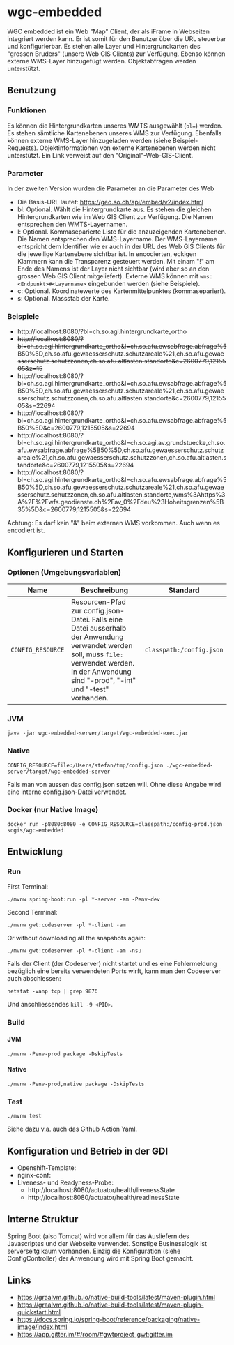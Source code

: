 # wgc-embedded

WGC embedded ist ein Web "Map" Client, der als iFrame in Webseiten integriert werden kann. Er ist somit für den Benutzer über die URL steuerbar und konfigurierbar. Es stehen alle Layer und Hintergrundkarten des "grossen Bruders" (unsere Web GIS Clients) zur Verfügung. Ebenso können externe WMS-Layer hinzugefügt werden. Objektabfragen werden unterstützt.

## Benutzung

### Funktionen
Es können die Hintergrundkarten unseres WMTS ausgewählt (`bl=`) werden. Es stehen sämtliche Kartenebenen unseres WMS zur Verfügung. Ebenfalls können externe WMS-Layer hinzugeladen werden (siehe Beispiel-Requests). Objektinformationen von externe Kartenebenen werden nicht unterstützt. Ein Link verweist auf den "Original"-Web-GIS-Client. 

### Parameter

In der zweiten Version wurden die Parameter an die Parameter des Web 

- Die Basis-URL lautet: https://geo.so.ch/api/embed/v2/index.html
- bl: Optional. Wählt die Hintergrundkarte aus. Es stehen die gleichen Hintergrundkarten wie im Web GIS Client zur Verfügung. Die Namen entsprechen den WMTS-Layernamen.
- l: Optional. Kommaseparierte Liste für die anzuzeigenden Kartenebenen. Die Namen entsprechen den WMS-Layername. Der WMS-Layername entspricht dem Identifier wie er auch in der URL des Web GIS Clients für die jeweilige Kartenebene sichtbar ist. In encodierten, eckigen Klammern kann die Transparenz gesteuert werden. Mit einam "!" am Ende des Namens ist der Layer nicht sichtbar (wird aber so an den grossen Web GIS Client mitgeliefert). Externe WMS können mit `wms:<Endpunkt>#<Layername>` eingebunden werden (siehe Beispiele).
- c: Optional. Koordinatewerte des Kartenmittelpunktes (kommasepariert).
- s: Optional. Massstab der Karte. 

### Beispiele

- http://localhost:8080/?bl=ch.so.agi.hintergrundkarte_ortho
- ~~http://localhost:8080/?bl=ch.so.agi.hintergrundkarte_ortho&l=ch.so.afu.ewsabfrage.abfrage%5B50%5D,ch.so.afu.gewaesserschutz.schutzareale%21,ch.so.afu.gewaesserschutz.schutzzonen,ch.so.afu.altlasten.standorte&c=2600779,1215505&z=15~~
- http://localhost:8080/?bl=ch.so.agi.hintergrundkarte_ortho&l=ch.so.afu.ewsabfrage.abfrage%5B50%5D,ch.so.afu.gewaesserschutz.schutzareale%21,ch.so.afu.gewaesserschutz.schutzzonen,ch.so.afu.altlasten.standorte&c=2600779,1215505&s=22694
- http://localhost:8080/?bl=ch.so.agi.hintergrundkarte_ortho&l=ch.so.afu.ewsabfrage.abfrage%5B50%5D&c=2600779,1215505&s=22694
- http://localhost:8080/?bl=ch.so.agi.hintergrundkarte_ortho&l=ch.so.agi.av.grundstuecke,ch.so.afu.ewsabfrage.abfrage%5B50%5D,ch.so.afu.gewaesserschutz.schutzareale%21,ch.so.afu.gewaesserschutz.schutzzonen,ch.so.afu.altlasten.standorte&c=2600779,1215505&s=22694 
- http://localhost:8080/?bl=ch.so.agi.hintergrundkarte_ortho&l=ch.so.afu.ewsabfrage.abfrage%5B50%5D,ch.so.afu.gewaesserschutz.schutzareale%21,ch.so.afu.gewaesserschutz.schutzzonen,ch.so.afu.altlasten.standorte,wms%3Ahttps%3A%2F%2Fwfs.geodienste.ch%2Fav_0%2Fdeu%23Hoheitsgrenzen%5B35%5D&c=2600779,1215505&s=22694

Achtung: Es darf kein "&" beim externen WMS vorkommen. Auch wenn es encodiert ist.

## Konfigurieren und Starten

### Optionen (Umgebungsvariablen)

| Name | Beschreibung | Standard |
|-----|-----|-----|
| `CONFIG_RESOURCE` | Resourcen-Pfad zur config.json-Datei. Falls eine Datei ausserhalb der Anwendung verwendet werden soll, muss `file:` verwendet werden. In der Anwendung sind "-prod", "-int" und "-test" vorhanden. | `classpath:/config.json` |

### JVM

```
java -jar wgc-embedded-server/target/wgc-embedded-exec.jar
```

### Native

```
CONFIG_RESOURCE=file:/Users/stefan/tmp/config.json ./wgc-embedded-server/target/wgc-embedded-server
```
Falls man von aussen das config.json setzen will. Ohne diese Angabe wird eine interne config.json-Datei verwendet.

### Docker (nur Native Image)

```
docker run -p8080:8080 -e CONFIG_RESOURCE=classpath:/config-prod.json sogis/wgc-embedded 
```

## Entwicklung

### Run 

First Terminal:
```
./mvnw spring-boot:run -pl *-server -am -Penv-dev 
```

Second Terminal:
```
./mvnw gwt:codeserver -pl *-client -am
```

Or without downloading all the snapshots again:
```
./mvnw gwt:codeserver -pl *-client -am -nsu 
```

Falls der Client (der Codeserver) nicht startet und es eine Fehlermeldung bezüglich eine bereits verwendeten Ports wirft, kann man den Codeserver auch abschiessen:

```
netstat -vanp tcp | grep 9876
```

Und anschliessendes `kill -9 <PID>`.

### Build

#### JVM

```
./mvnw -Penv-prod package -DskipTests
```

#### Native

```
./mvnw -Penv-prod,native package -DskipTests
```

### Test

```
./mvnw test
```

Siehe dazu v.a. auch das Github Action Yaml. 

## Konfiguration und Betrieb in der GDI
- Openshift-Template:
- nginx-conf: 
- Liveness- und Readyness-Probe:
  * http://localhost:8080/actuator/health/livenessState 
  * http://localhost:8080/actuator/health/readinessState

## Interne Struktur

Spring Boot (also Tomcat) wird vor allem für das Ausliefern des Javascriptes und der Webseite verwendet. Sonstige Businesslogik ist serverseitg kaum vorhanden. Einzig die Konfiguration (siehe ConfigController) der Anwendung wird mit Spring Boot gemacht.

## Links

- https://graalvm.github.io/native-build-tools/latest/maven-plugin.html
- https://graalvm.github.io/native-build-tools/latest/maven-plugin-quickstart.html
- https://docs.spring.io/spring-boot/reference/packaging/native-image/index.html
- https://app.gitter.im/#/room/#gwtproject_gwt:gitter.im